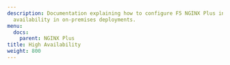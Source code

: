 ```yaml
---
description: Documentation explaining how to configure F5 NGINX Plus instances for high
  availability in on-premises deployments.
menu:
  docs:
    parent: NGINX Plus
title: High Availability
weight: 800
---
```

